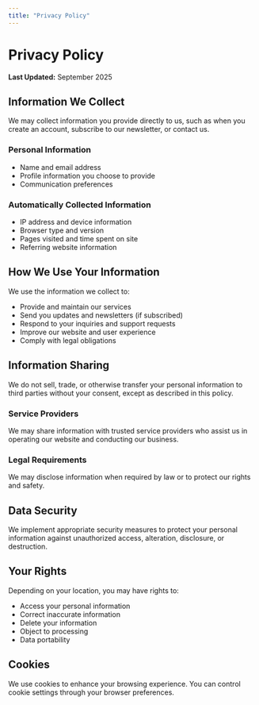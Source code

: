 ```yaml
---
title: "Privacy Policy"
---
```


# Privacy Policy

**Last Updated:** September 2025

## Information We Collect

We may collect information you provide directly to us, such as when you create an account, subscribe to our newsletter, or contact us.

### Personal Information
- Name and email address
- Profile information you choose to provide
- Communication preferences

### Automatically Collected Information
- IP address and device information
- Browser type and version
- Pages visited and time spent on site
- Referring website information

## How We Use Your Information

We use the information we collect to:
- Provide and maintain our services
- Send you updates and newsletters (if subscribed)
- Respond to your inquiries and support requests
- Improve our website and user experience
- Comply with legal obligations

## Information Sharing

We do not sell, trade, or otherwise transfer your personal information to third parties without your consent, except as described in this policy.

### Service Providers
We may share information with trusted service providers who assist us in operating our website and conducting our business.

### Legal Requirements
We may disclose information when required by law or to protect our rights and safety.

## Data Security

We implement appropriate security measures to protect your personal information against unauthorized access, alteration, disclosure, or destruction.

## Your Rights

Depending on your location, you may have rights to:
- Access your personal information
- Correct inaccurate information
- Delete your information
- Object to processing
- Data portability

## Cookies

We use cookies to enhance your browsing experience. You can control cookie settings through your browser preferences.